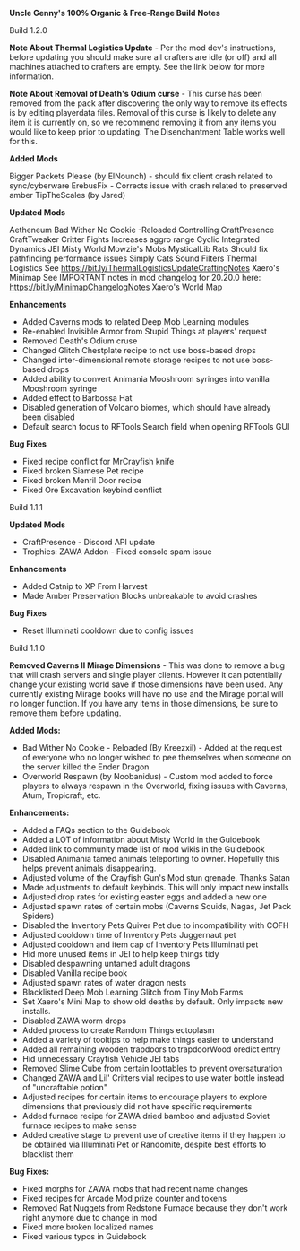 **Uncle Genny's 100% Organic & Free-Range Build Notes**

Build 1.2.0

**Note About Thermal Logistics Update** - Per the mod dev's instructions, before updating you should make sure all crafters are idle (or off) and all machines attached to crafters are empty. See the link below for more information.

**Note About Removal of Death's Odium curse** - This curse has been removed from the pack after discovering the only way to remove its effects is by editing playerdata files. Removal of this curse is likely to delete any item it is currently on, so we recommend removing it from any items you would like to keep prior to updating. The Disenchantment Table works well for this.

**Added Mods**

Bigger Packets Please (by ElNounch) - should fix client crash related to sync/cyberware
ErebusFix - Corrects issue with crash related to preserved amber
TipTheScales (by Jared)

**Updated Mods**

Aetheneum 
Bad Wither No Cookie -Reloaded 
Controlling 
CraftPresence 
CraftTweaker 
Critter Fights  	Increases aggro range 
Cyclic 
Integrated Dynamics 
JEI 
Misty World 
Mowzie's Mobs 
MysticalLib 
Rats  				Should fix pathfinding performance issues
Simply Cats 
Sound Filters 
Thermal Logistics  	See https://bit.ly/ThermalLogisticsUpdateCraftingNotes
Xaero's Minimap  	See IMPORTANT notes in mod changelog for 20.20.0 here: https://bit.ly/MinimapChangelogNotes
Xaero's World Map 

**Enhancements**

* Added Caverns mods to related Deep Mob Learning modules
* Re-enabled Invisible Armor from Stupid Things at players' request
* Removed Death's Odium cruse
* Changed Glitch Chestplate recipe to not use boss-based drops
* Changed inter-dimensional remote storage recipes to not use boss-based drops
* Added ability to convert Animania Mooshroom syringes into vanilla Mooshroom syringe
* Added effect to Barbossa Hat
* Disabled generation of Volcano biomes, which should have already been disabled
* Default search focus to RFTools Search field when opening RFTools GUI

**Bug Fixes**

* Fixed recipe conflict for MrCrayfish knife
* Fixed broken Siamese Pet recipe
* Fixed broken Menril Door recipe
* Fixed Ore Excavation keybind conflict



Build 1.1.1

**Updated Mods**

* CraftPresence - Discord API update
* Trophies: ZAWA Addon - Fixed console spam issue

**Enhancements**

* Added Catnip to XP From Harvest
* Made Amber Preservation Blocks unbreakable to avoid crashes

**Bug Fixes**

* Reset Illuminati cooldown due to config issues



Build 1.1.0

**Removed Caverns II Mirage Dimensions** - This was done to remove a bug that will crash servers and single player clients. However it can potentially change your existing world save if those dimensions have been used. Any currently existing Mirage books will have no use and the Mirage portal will no longer function. If you have any items in those dimensions, be sure to remove them before updating.

**Added Mods:**

* Bad Wither No Cookie - Reloaded (By Kreezxil) - Added at the request of everyone who no longer wished to pee themselves when someone on the server killed the Ender Dragon
* Overworld Respawn (by Noobanidus) - Custom mod added to force players to always respawn in the Overworld, fixing issues with Caverns, Atum, Tropicraft, etc.

**Enhancements:**

* Added a FAQs section to the Guidebook
* Added a LOT of information about Misty World in the Guidebook
* Added link to community made list of mod wikis in the Guidebook
* Disabled Animania tamed animals teleporting to owner. Hopefully this helps prevent animals disappearing.
* Adjusted volume of the Crayfish Gun's Mod stun grenade. Thanks Satan
* Made adjustments to default keybinds. This will only impact new installs
* Adjusted drop rates for existing easter eggs and added a new one
* Adjusted spawn rates of certain mobs (Caverns Squids, Nagas, Jet Pack Spiders)
* Disabled the Inventory Pets Quiver Pet due to incompatibility with COFH
* Adjusted cooldown time of Inventory Pets Juggernaut pet
* Adjusted cooldown and item cap of Inventory Pets Illuminati pet
* Hid more unused items in JEI to help keep things tidy
* Disabled despawning untamed adult dragons
* Disabled Vanilla recipe book
* Adjusted spawn rates of water dragon nests
* Blacklisted Deep Mob Learning Glitch from Tiny Mob Farms
* Set Xaero's Mini Map to show old deaths by default. Only impacts new installs.
* Disabled ZAWA worm drops
* Added process to create Random Things ectoplasm
* Added a variety of tooltips to help make things easier to understand
* Added all remaining wooden trapdoors to trapdoorWood oredict entry
* Hid unnecessary Crayfish Vehicle JEI tabs
* Removed Slime Cube from certain loottables to prevent oversaturation
* Changed ZAWA and Lil' Critters vial recipes to use water bottle instead of "uncraftable potion"
* Adjusted recipes for certain items to encourage players to explore dimensions that previously did not have specific requirements
* Added furnace recipe for ZAWA dried bamboo and adjusted Soviet furnace recipes to make sense
* Added creative stage to prevent use of creative items if they happen to be obtained via Illuminati Pet or Randomite, despite best efforts to blacklist them

**Bug Fixes:**

* Fixed morphs for ZAWA mobs that had recent name changes
* Fixed recipes for Arcade Mod prize counter and tokens
* Removed Rat Nuggets from Redstone Furnace because they don't work right anymore due to change in mod
* Fixed more broken localized names
* Fixed various typos in Guidebook
